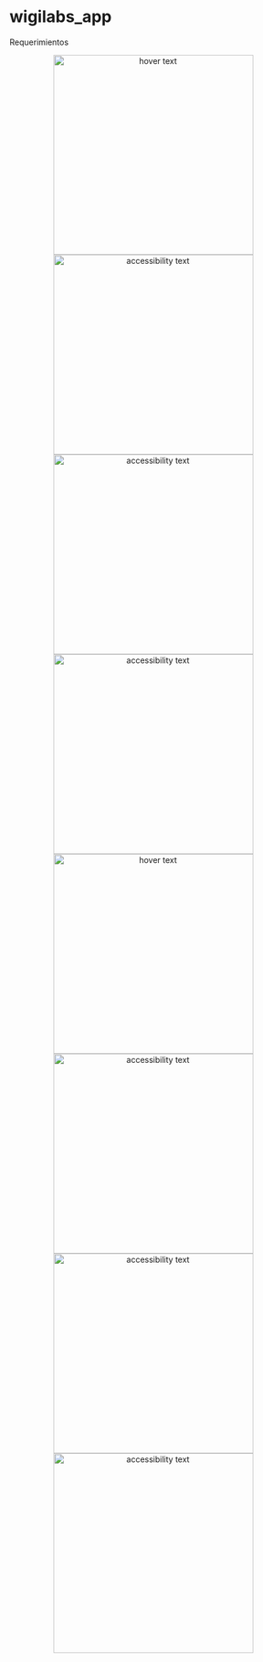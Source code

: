 # wigilabs_app

Requerimientos 

<p align="center">
  <img src="categoria1.jpeg" width="350" title="hover text">
  <img src="categoria2.jpeg" width="350" alt="accessibility text">
  <img src="buscador.jpeg" width="350" alt="accessibility text">
  <img src="artista1.jpeg" width="350" alt="accessibility text">
  
  <img src="artista2.jpeg" width="350" title="hover text">
  <img src="login.jpeg" width="350" alt="accessibility text">
  <img src="registro.jpeg" width="350" alt="accessibility text">
  <img src="son.jpeg" width="350" alt="accessibility text">
  
</p>
